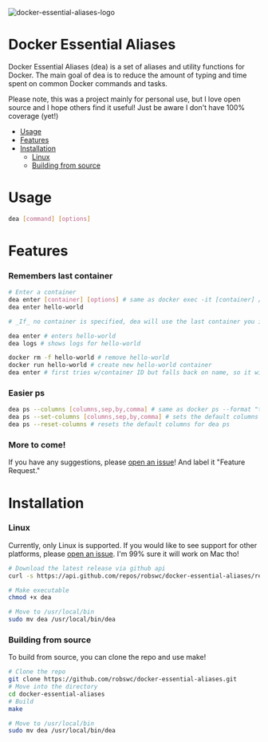 ![docker-essential-aliases-logo](https://user-images.githubusercontent.com/38849824/222996047-9c454b3c-c8f5-4199-9f6d-0e24f5043ea6.png)

# Docker Essential Aliases
Docker Essential Aliases (dea) is a set of aliases and utility functions for Docker.
The main goal of dea is to reduce the amount of typing and time spent on common Docker commands and tasks.

Please note, this was a project mainly for personal use, but I love open source and I hope others find it useful!
Just be aware I don't have 100% coverage (yet!)

* [Usage](#usage)
* [Features](#features)
* [Installation](#installation)
  * [Linux](#linux)
  * [Building from source](#building-from-source)

# Usage

```bash
dea [command] [options]
````

# Features

### Remembers last container
```bash
# Enter a container
dea enter [container] [options] # same as docker exec -it [container] /bin/bash
dea enter hello-world

# _If_ no container is specified, dea will use the last container you interacted with (logs, enter, etc)

dea enter # enters hello-world
dea logs # shows logs for hello-world

docker rm -f hello-world # remove hello-world
docker run hello-world # create new hello-world container
dea enter # first tries w/container ID but falls back on name, so it will still enter hello-world
```



### Easier ps
```bash
dea ps --columns [columns,sep,by,comma] # same as docker ps --format "table {{columns}}"
dea ps --set-columns [columns,sep,by,comma] # sets the default columns for dea ps
dea ps --reset-columns # resets the default columns for dea ps
```

### More to come!

If you have any suggestions, please [open an issue](https://github.com/robswc/docker-essential-aliases/issues/new)! And
label it "Feature Request."


# Installation

### Linux

Currently, only Linux is supported. If you would like to see support for other platforms, 
please [open an issue](https://github.com/robswc/docker-essential-aliases/issues/new).  I'm 99% sure it will work on Mac tho!

```bash
# Download the latest release via github api
curl -s https://api.github.com/repos/robswc/docker-essential-aliases/releases/latest | grep "browser_download_url.*dea" | cut -d : -f 2,3 | tr -d \" | wget -qi -

# Make executable
chmod +x dea

# Move to /usr/local/bin
sudo mv dea /usr/local/bin/dea
```

### Building from source

To build from source, you can clone the repo and use make!

```bash
# Clone the repo
git clone https://github.com/robswc/docker-essential-aliases.git
# Move into the directory
cd docker-essential-aliases
# Build
make

# Move to /usr/local/bin
sudo mv dea /usr/local/bin/dea
```